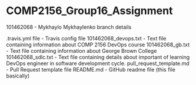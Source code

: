 # COMP2156_Group16_Assignment

101462068 - Mykhaylo Mykhaylenko branch details

.travis.yml file - Travis config file
101462068_devops.txt - Text file containing information about COMP 2156 DevOps course
101462068_gb.txt - Text file containing information about George Brown College
101462068_sdlc.txt - Text file containing details about important of learning DevOps engineer in software development cycle.
pull_request_template.md - Pull Request template file
README.md - GitHub readme file (this file basically)